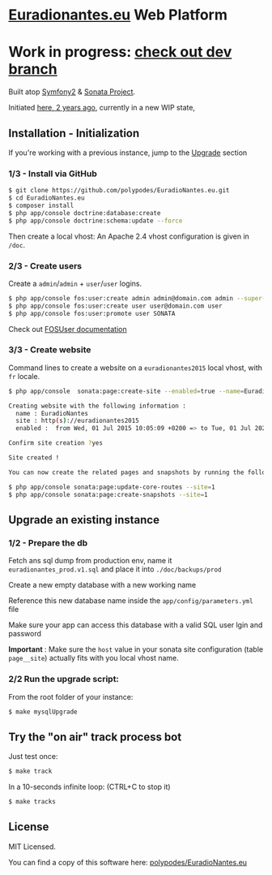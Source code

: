 # [Euradionantes.eu](http://www.euradionantes.eu) Web Platform

# Work in progress: [check out dev branch](https://github.com/polypodes/EuradioNantes.eu/tree/dev)

Built atop [Symfony2](http://symfony.com) & [Sonata Project](http://sonata-project.org).

Initiated [here, 2 years ago](https://github.com/DILL44/euradio), currently in a new WIP state,

## Installation - Initialization

If you're working with a previous instance, jump to the [Upgrade](#upgrade) section

### 1/3 - Install via GitHub

```bash
$ git clone https://github.com/polypodes/EuradioNantes.eu.git
$ cd EuradioNantes.eu
$ composer install
$ php app/console doctrine:database:create
$ php app/console doctrine:schema:update --force
```

Then create a local vhost: An Apache 2.4 vhost configuration is given in `/doc`.

### 2/3 - Create users

Create a `admin`/`admin` + `user`/`user` logins.

```bash
$ php app/console fos:user:create admin admin@domain.com admin --super-admin
$ php app/console fos:user:create user user@domain.com user
$ php app/console fos:user:promote user SONATA
```


Check out [FOSUser documentation](https://github.com/FriendsOfSymfony/FOSUserBundle/blob/v1.3.6/Resources/doc/command_line_tools.md)

### 3/3 - Create website

Command lines to create a website on a `euradionantes2015` local vhost, with `fr` locale.

```bash
$ php app/console  sonata:page:create-site --enabled=true --name=EuradioNantes --locale=fr --host=euradionantes2015 --relativePath=/ --enabledFrom=now --enabledTo="+20 years" --default=true
```
```bash
Creating website with the following information :
  name : EuradioNantes
  site : http(s)://euradionantes2015
  enabled :  from Wed, 01 Jul 2015 10:05:09 +0200 => to Tue, 01 Jul 2025 10:05:09 +0200
```
```bash
Confirm site creation ?yes
```
```bash
Site created !
```
```bash
You can now create the related pages and snapshots by running the followings commands:
```
```bash
$ php app/console sonata:page:update-core-routes --site=1
$ php app/console sonata:page:create-snapshots --site=1
```

## <a name="upgrade"></a> Upgrade an existing instance

### 1/2 - Prepare the db

Fetch ans sql dump from production env, name it `euradionantes_prod.v1.sql` and place it into `./doc/backups/prod`

Create a new empty database with a new working name

Reference this new database name inside the `app/config/parameters.yml` file

Make sure your app can access this database with a valid SQL user lgin and password

__Important__ : Make sure the `host` value in your sonata site configuration (table `page__site`) actually fits with you local vhost name.

### 2/2 Run the upgrade script:

From the root folder of your instance:

```bash
$ make mysqlUpgrade
```

## Try the "on air" track process bot

Just test once:


```bash
$ make track
```

In a 10-seconds infinite loop: (CTRL+C to stop it)

```bash
$ make tracks
```

## License

MIT Licensed.

You can find a copy of this software here: [polypodes/EuradioNantes.eu](https://github.com/polypodes/EuradioNantes.eu)

